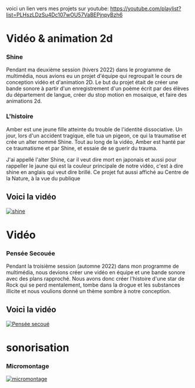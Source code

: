 voici un lien vers mes projets sur youtube: https://youtube.com/playlist?list=PLHszLDzSu4Dc107wOU57VaBEPjnpyBzh6

# Vidéo & animation 2d

### Shine

Pendant ma deuxième session (hivers 2022) dans le programme de multimédia, nous avions eu un projet d'équipe qui regroupait le cours de conception vidéo et d'animation 2D. Le but du projet était de créer une bande sonore à partir d'un enregistrement d'un poème écrit par des élèves du département de langue, créer du stop motion en mosaique, et faire des animations 2d.

### L'histoire

Amber est une jeune fille atteinte du trouble de l'identité dissociative. Un jour, lors d'un accident tragique, elle tua un pigeon, ce qui la traumatise et crée un alter nommé Shine. Tout au long de la vidéo, Amber est hanté par ce traumatisme et par Shine, et essaie de se guerir du trauma.

J'ai appellé l'alter Shine, car il veut dire mort en japonais et aussi pour rappeller le jaune qui est la couleur principale de notre vidéo, c'est à dire shine en anglais qui veut dire brillé. Ce projet fut aussi affiché au Centre de la Nature, à la vue du publique

## Voici la vidéo

[![shine](https://img.youtube.com/vi/ZiaBf6QBnk0/0.jpg)](https://www.youtube.com/watch?v=ZiaBf6QBnk)


# Vidéo

### Pensée Secouée

Pendant la troisième session (automne 2022) dans mon programme de multimédia, nous devions créer une vidéo en équipe et une bande sonore avec des plans rapproché. Nous avons donc créer l'histoire d'une star de Rock qui se perd mentalement, tombe dans la drogue et les substances illicite et nous voulions donné un thème sombre à notre conception.

## Voici la vidéo

[![Pensée secoué](https://img.youtube.com/vi/jiZhvs_tGIA/0.jpg)](https://www.youtube.com/watch?v=jiZhvs_tGIA)

# sonorisation

### Micromontage

[![micromontage](https://img.youtube.com/vi/P0uErlElEoE/0.jpg)](https://www.youtube.com/watch?v=P0uErlElEoE)
